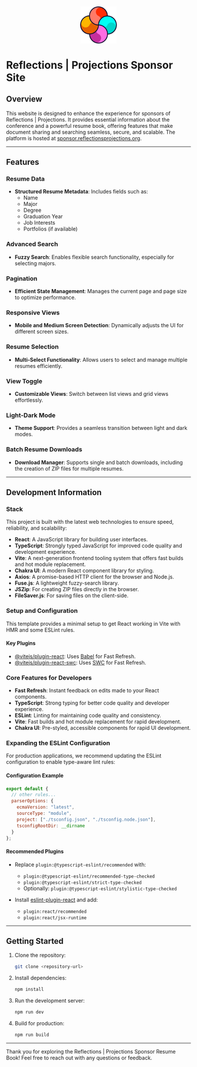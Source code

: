 <p align="center">
  <img width="20%" src="static/2024_rp_logo.svg" alt="Reflections | Projections Logo" />
</p>

# Reflections | Projections Sponsor Site

## Overview

This website is designed to enhance the experience for sponsors of Reflections | Projections. It provides essential information about the conference and a powerful resume book, offering features that make document sharing and searching seamless, secure, and scalable. The platform is hosted at [sponsor.reflectionsprojections.org](https://sponsor.reflectionsprojections.org).

---

## Features

### Resume Data

- **Structured Resume Metadata**: Includes fields such as:
  - Name
  - Major
  - Degree
  - Graduation Year
  - Job Interests
  - Portfolios (if available)

### Advanced Search

- **Fuzzy Search**: Enables flexible search functionality, especially for selecting majors.

### Pagination

- **Efficient State Management**: Manages the current page and page size to optimize performance.

### Responsive Views

- **Mobile and Medium Screen Detection**: Dynamically adjusts the UI for different screen sizes.

### Resume Selection

- **Multi-Select Functionality**: Allows users to select and manage multiple resumes efficiently.

### View Toggle

- **Customizable Views**: Switch between list views and grid views effortlessly.

### Light-Dark Mode

- **Theme Support**: Provides a seamless transition between light and dark modes.

### Batch Resume Downloads

- **Download Manager**: Supports single and batch downloads, including the creation of ZIP files for multiple resumes.

---

## Development Information

### Stack

This project is built with the latest web technologies to ensure speed, reliability, and scalability:

- **React**: A JavaScript library for building user interfaces.
- **TypeScript**: Strongly typed JavaScript for improved code quality and development experience.
- **Vite**: A next-generation frontend tooling system that offers fast builds and hot module replacement.
- **Chakra UI**: A modern React component library for styling.
- **Axios**: A promise-based HTTP client for the browser and Node.js.
- **Fuse.js**: A lightweight fuzzy-search library.
- **JSZip**: For creating ZIP files directly in the browser.
- **FileSaver.js**: For saving files on the client-side.

### Setup and Configuration

This template provides a minimal setup to get React working in Vite with HMR and some ESLint rules.

#### Key Plugins

- [@vitejs/plugin-react](https://github.com/vitejs/vite-plugin-react/blob/main/packages/plugin-react/README.md): Uses [Babel](https://babeljs.io/) for Fast Refresh.
- [@vitejs/plugin-react-swc](https://github.com/vitejs/vite-plugin-react-swc): Uses [SWC](https://swc.rs/) for Fast Refresh.

### Core Features for Developers

- **Fast Refresh**: Instant feedback on edits made to your React components.
- **TypeScript**: Strong typing for better code quality and developer experience.
- **ESLint**: Linting for maintaining code quality and consistency.
- **Vite**: Fast builds and hot module replacement for rapid development.
- **Chakra UI**: Pre-styled, accessible components for rapid UI development.

### Expanding the ESLint Configuration

For production applications, we recommend updating the ESLint configuration to enable type-aware lint rules:

#### Configuration Example

```javascript
export default {
  // other rules...
  parserOptions: {
    ecmaVersion: "latest",
    sourceType: "module",
    project: ["./tsconfig.json", "./tsconfig.node.json"],
    tsconfigRootDir: __dirname
  }
};
```

#### Recommended Plugins

- Replace `plugin:@typescript-eslint/recommended` with:
  - `plugin:@typescript-eslint/recommended-type-checked`
  - `plugin:@typescript-eslint/strict-type-checked`
  - Optionally: `plugin:@typescript-eslint/stylistic-type-checked`

- Install [eslint-plugin-react](https://github.com/jsx-eslint/eslint-plugin-react) and add:
  - `plugin:react/recommended`
  - `plugin:react/jsx-runtime`

---

## Getting Started

1. Clone the repository:

   ```bash
   git clone <repository-url>
   ```

2. Install dependencies:

   ```bash
   npm install
   ```

3. Run the development server:

   ```bash
   npm run dev
   ```

4. Build for production:
   ```bash
   npm run build
   ```

---

Thank you for exploring the Reflections | Projections Sponsor Resume Book! Feel free to reach out with any questions or feedback.
